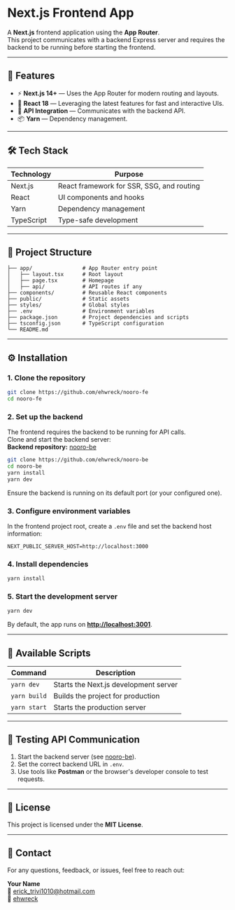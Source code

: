# Next.js Frontend App

A **Next.js** frontend application using the **App Router**.  
This project communicates with a backend Express server and requires the backend to be running before starting the frontend.

---

## 🚀 Features

- ⚡ **Next.js 14+** — Uses the App Router for modern routing and layouts.
- 🎨 **React 18** — Leveraging the latest features for fast and interactive UIs.
- 🔗 **API Integration** — Communicates with the backend API.
- 📦 **Yarn** — Dependency management.

---

## 🛠️ Tech Stack

| Technology | Purpose                   |
|-----------|---------------------------|
| Next.js   | React framework for SSR, SSG, and routing |
| React     | UI components and hooks   |
| Yarn      | Dependency management     |
| TypeScript| Type-safe development    |

---

## 📂 Project Structure

```
├── app/                # App Router entry point
│   ├── layout.tsx      # Root layout
│   ├── page.tsx        # Homepage
│   ├── api/            # API routes if any
├── components/         # Reusable React components
├── public/             # Static assets
├── styles/             # Global styles
├── .env                # Environment variables
├── package.json        # Project dependencies and scripts
├── tsconfig.json       # TypeScript configuration
└── README.md
```

---

## ⚙️ Installation

### 1. Clone the repository
```bash
git clone https://github.com/ehwreck/nooro-fe
cd nooro-fe
```

### 2. Set up the backend
The frontend requires the backend to be running for API calls.  
Clone and start the backend server:  
**Backend repository:** [nooro-be](https://github.com/ehwreck/nooro-be)

```bash
git clone https://github.com/ehwreck/nooro-be
cd nooro-be
yarn install
yarn dev
```

Ensure the backend is running on its default port (or your configured one).

### 3. Configure environment variables
In the frontend project root, create a `.env` file and set the backend host information:
```env
NEXT_PUBLIC_SERVER_HOST=http://localhost:3000
```

### 4. Install dependencies
```bash
yarn install
```

### 5. Start the development server
```bash
yarn dev
```

By default, the app runs on **[http://localhost:3001](http://localhost:3001)**.

---

## 🧩 Available Scripts

| Command      | Description                        |
|-------------|------------------------------------|
| `yarn dev`  | Starts the Next.js development server |
| `yarn build`| Builds the project for production |
| `yarn start`| Starts the production server      |

---

## 🧪 Testing API Communication

1. Start the backend server (see [nooro-be](https://github.com/ehwreck/nooro-be)).  
2. Set the correct backend URL in `.env`.  
3. Use tools like **Postman** or the browser's developer console to test requests.

---

## 📄 License

This project is licensed under the **MIT License**.

---

## 📧 Contact

For any questions, feedback, or issues, feel free to reach out:

**Your Name**  
📧 [erick_trivi1010@hotmail.com](mailto:erick_trivi1010@hotmail.com)  
🔗 [ehwreck](https://github.com/ehwreck)
